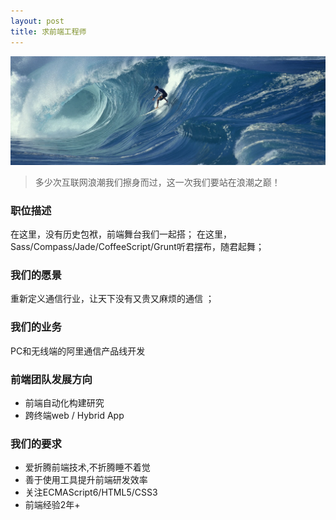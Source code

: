 ```yaml
---
layout: post
title: 求前端工程师
---
```


![浪潮之巅](/public/images/2014/surfing.jpg)

> 多少次互联网浪潮我们擦身而过，这一次我们要站在浪潮之巅！

### 职位描述
在这里，没有历史包袱，前端舞台我们一起搭；
在这里，Sass/Compass/Jade/CoffeeScript/Grunt听君摆布，随君起舞；

### 我们的愿景
重新定义通信行业，让天下没有又贵又麻烦的通信 ；

### 我们的业务
PC和无线端的阿里通信产品线开发

### 前端团队发展方向
* 前端自动化构建研究
* 跨终端web / Hybrid App

### 我们的要求
* 爱折腾前端技术,不折腾睡不着觉
* 善于使用工具提升前端研发效率
* 关注ECMAScript6/HTML5/CSS3
* 前端经验2年+
